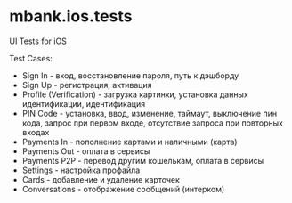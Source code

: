 # mbank.ios.tests
UI Tests for iOS

Test Cases:
- Sign In - вход, восстановление пароля, путь к дэшборду
- Sign Up - регистрация, активация
- Profile (Verification) - загрузка картинки, установка данных идентификации, идентификация
- PIN Code - установка, ввод, изменение, таймаут, выключение пин кода, запрос при первом входе, отсутствие запроса при повторных входах
- Payments In - пополнение картами и наличными (карта)
- Payments Out - оплата в сервисы
- Payments P2P - перевод другим кошелькам, оплата в сервисы
- Settings - настройка профайла
- Cards - добавление и удаление карточек
- Conversations - отображение сообщений (интерком)